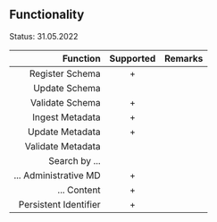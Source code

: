## Functionality

Status: 31.05.2022

| Function              | Supported | Remarks         |
| ---------------------:| :-------: | :-------------- |
| Register Schema       | +         |                 |
| Update Schema         |           |                 | 
| Validate Schema       | +         |                 |
| Ingest Metadata       | +         |                 |
| Update Metadata       | +         |                 |
| Validate Metadata     |           |                 | 
| Search by ...         |           |                 | 
| ... Administrative MD | +         |                 |
| ... Content           | +         |                 |
| Persistent Identifier | +         |                 |


